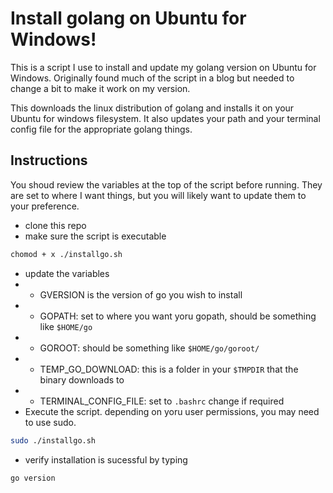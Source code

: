 # Install golang on Ubuntu for Windows!

This is a script I use to install and update my golang version on Ubuntu for Windows. Originally found much of the script in a blog but needed to change a bit to make it work on my version.

This downloads the linux distribution of golang and installs it on your Ubuntu for windows filesystem. It also updates your path and your terminal config file for the appropriate golang things.

## Instructions
You shoud review the variables at the top of the script before running. They are set to where I want things, but you will likely want to update them to your preference.
- clone this repo
- make sure the script is executable 
```bash
chomod + x ./installgo.sh
```
- update the variables
- - GVERSION is the version of go you wish to install
- - GOPATH: set to where you want yoru gopath, should be something like `$HOME/go`
- - GOROOT: should be something like `$HOME/go/goroot/`
- - TEMP_GO_DOWNLOAD: this is a folder in your `$TMPDIR` that the binary downloads to
- - TERMINAL_CONFIG_FILE: set to `.bashrc` change if required
- Execute the script. depending on yoru user permissions, you may need to use sudo.
```bash
sudo ./installgo.sh
```

- verify installation is sucessful by typing 
```bash
go version
```